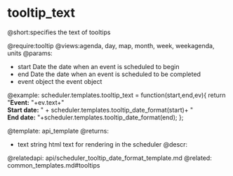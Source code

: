 tooltip_text
=============
@short:specifies the text of tooltips
	
@require:tooltip
@views:agenda, day, map, month, week, weekagenda, units
@params: 
- start	Date	the date when an event is scheduled to begin
- end	Date	the date when an event is scheduled to be completed
- event	object	the event object

@example:
scheduler.templates.tooltip_text = function(start,end,ev){
	return "<b>Event:</b> "+ev.text+"<br/><b>Start date:</b> " + 
    scheduler.templates.tooltip_date_format(start)+ 
    "<br/><b>End date:</b> "+scheduler.templates.tooltip_date_format(end);
};

@template:	api_template
@returns:
- text    string     html text for rendering in the scheduler
@descr:


@relatedapi:
	 api/scheduler_tooltip_date_format_template.md
@related:
	common_templates.md#tooltips